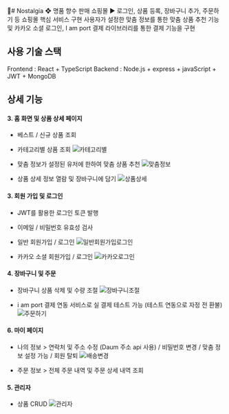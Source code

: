 # Nostalgia
❖ 명품 향수 판매 쇼핑몰
▶︎ 로그인, 상품 등록, 장바구니 추가, 주문하기 등 쇼핑몰 핵심 서비스 구현
사용자가 설정한 맞춤 정보를 통한 맞춤 상품 추천 기능 및 카카오 소셜 로그인,
I am port 결제 라이브러리를 통한 결제 기능을 구현




## 사용 기술 스택
Frontend : React + TypeScript
Backend : Node.js + express + javaScript + JWT + MongoDB




## 상세 기능
#### 3. 홈 화면 및 상품 상세 페이지
- 베스트 / 신규 상품 조회


- 카테고리별 상품 조회
![카테고리별](https://github.com/haesol0414/Nostalgia/assets/86980317/4bc6b7a6-1cd1-4178-b95f-a0cd1dd2a4c5)



- 맞춤 정보가 설정된 유저에 한하여 맞춤 상품 추천
![맞춤정보](https://github.com/haesol0414/Nostalgia/assets/86980317/b33c8c65-7275-414b-8fb4-c8acde16265f)



- 상품 상세 정보 열람 및 장바구니에 담기
![상품상세](https://github.com/haesol0414/Nostalgia/assets/86980317/e2556479-45b0-4eec-8fbc-1a06505a7d73)




#### 3. 회원 가입 및 로그인
- JWT를 활용한 로그인 토큰 발행
- 이메일 / 비밀번호 유효성 검사
- 일반 회원가입 / 로그인
![일반회원가입로그인](https://github.com/haesol0414/Nostalgia/assets/86980317/ef88db98-1e7d-4254-83d0-515b95fe7610)



- 카카오 소셜 회원가입 / 로그인
![카카오로그인](https://github.com/haesol0414/Nostalgia/assets/86980317/bdd216aa-5c08-410b-aa5e-c963613e5e29)




#### 4. 장바구니 및 주문
- 장바구니 상품 삭제 및 수량 조절
![장바구니조절](https://github.com/haesol0414/Nostalgia/assets/86980317/f1a58a3e-4549-4767-92d4-ef8a9a809fd8)


- i am port 결제 연동 서비스로 실 결제 테스트 가능 (테스트 연동으로 자정 전 환불)
![주문하기](https://github.com/haesol0414/Nostalgia/assets/86980317/cf550dad-e171-454a-90a1-7b7951f15a11)




#### 6. 마이 페이지

- 나의 정보 > 연락처 및 주소 수정 (Daum 주소 api 사용) / 비밀번호 변경 / 맞춤 정보 설정 가능 / 회원 탈퇴
![배송변경](https://github.com/haesol0414/Nostalgia/assets/86980317/bffa5be9-15ee-4c21-82c8-cfc3587b8beb)


- 주문 정보 > 전체 주문 내역 및 주문 상세 내역 조회




#### 5. 관리자
- 상품 CRUD
![관리자](https://github.com/haesol0414/Nostalgia/assets/86980317/5f21f8d4-f0b2-4e77-aac6-16fc12cd4d9e)







